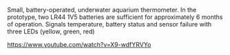 Small, battery-operated, underwater aquarium thermometer. In the prototype, two LR44 1V5 batteries are sufficient for approximately 6 months of operation. Signals temperature, battery status and sensor failure with three LEDs (yellow, green, red)

https://www.youtube.com/watch?v=X9-wdfYRVYo
